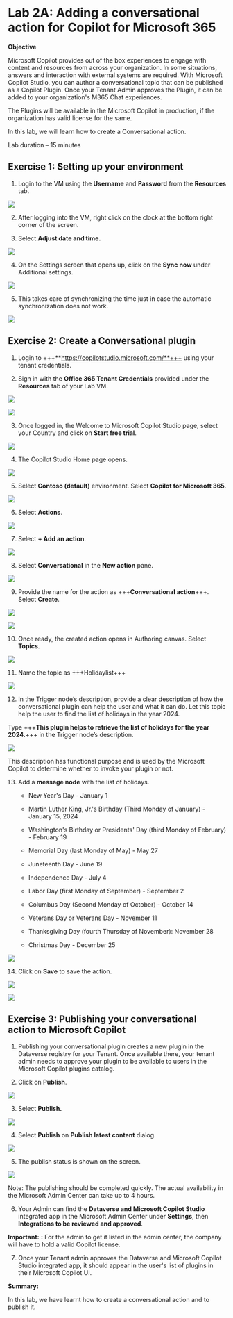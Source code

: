 # **Lab 2A: Adding a conversational action for Copilot for Microsoft 365**

**Objective**

Microsoft Copilot provides out of the box experiences to engage with
content and resources from across your organization. In some situations,
answers and interaction with external systems are required. With
Microsoft Copilot Studio, you can author a conversational topic that can
be published as a Copilot Plugin. Once your Tenant Admin approves the
Plugin, it can be added to your organization's M365 Chat experiences.

The Plugins will be available in the Microsoft Copilot in production, if
the organization has valid license for the same.

In this lab, we will learn how to create a Conversational action.

Lab duration – 15 minutes

## **Exercise 1: Setting up your environment**

1.  Login to the VM using the **Username** and **Password** from
    the **Resources** tab.

![](./media/image1.png)

2.  After logging into the VM, right click on the clock at the bottom
    right corner of the screen.

3.  Select **Adjust date and time.**

![](./media/image2.jpeg)

4.  On the Settings screen that opens up, click on the **Sync
    now** under Additional settings.

![](./media/image3.jpeg)

5.  This takes care of synchronizing the time just in case the automatic
    synchronization does not work.

![](./media/image4.jpeg)

## **Exercise 2: Create a Conversational plugin**

1.  Login to +++**https://copilotstudio.microsoft.com/**+++ using your
    tenant credentials.

2.  Sign in with the **Office 365 Tenant Credentials** provided under
    the **Resources** tab of your Lab VM.

![](./media/image5.png)

![](./media/image6.png)

3.  Once logged in, the Welcome to Microsoft Copilot Studio page, select
    your Country and click on **Start free trial**.

![](./media/image7.png)

4.  The Copilot Studio Home page opens.

![](./media/image8.png)

5.  Select **Contoso (default)** environment. Select **Copilot for
    Microsoft 365**.

![](./media/image9.png)

6.  Select **Actions**.

![](./media/image10.png)

7.  Select **+ Add an action**.

![](./media/image11.png)

8.  Select **Conversational** in the **New action** pane.

![](./media/image12.png)

9.  Provide the name for the action as +++**Conversational action**+++.
    Select **Create**.

![](./media/image13.png)

![](./media/image14.png)

10. Once ready, the created action opens in Authoring canvas. Select
    **Topics**.

![](./media/image15.png)

11. Name the topic as +++Holidaylist+++

![](./media/image16.png)

12. In the Trigger node’s description, provide a clear description of
    how the conversational plugin can help the user and what it can
    do. Let this topic help the user to find the list of holidays in the
    year 2024.

Type +++**This plugin helps to retrieve the list of holidays for the
year 2024.**+++ in the Trigger node’s description.

![](./media/image17.png)

This description has functional purpose and is used by the Microsoft
Copilot to determine whether to invoke your plugin or not.

13. Add a **message node** with the list of holidays.

    - New Year's Day - January 1

    - Martin Luther King, Jr.'s Birthday (Third Monday of January) -
      January 15, 2024

    - Washington's Birthday or Presidents' Day (third Monday of
      February) - February 19

    - Memorial Day (last Monday of May) - May 27

    - Juneteenth Day - June 19

    - Independence Day - July 4

    - Labor Day (first Monday of September) - September 2

    - Columbus Day (Second Monday of October) - October 14

    - Veterans Day or Veterans Day - November 11

    - Thanksgiving Day (fourth Thursday of November): November 28

    - Christmas Day - December 25

![](./media/image18.png)

14. Click on **Save** to save the action.

![](./media/image19.png)

![](./media/image20.png)

## **Exercise 3: Publishing your conversational action to Microsoft Copilot**

1.  Publishing your conversational plugin creates a new plugin in the
    Dataverse registry for your Tenant. Once available there, your
    tenant admin needs to approve your plugin to be available to users
    in the Microsoft Copilot plugins catalog.

2.  Click on **Publish**.

![](./media/image21.png)

3.  Select **Publish.**

![](./media/image22.png)

4.  Select **Publish** on **Publish latest content** dialog.

![](./media/image23.png)

5.  The publish status is shown on the screen.

![](./media/image24.png)

Note: The publishing should be completed quickly. The actual
availability in the Microsoft Admin Center can take up to 4 hours.

6.  Your Admin can find the **Dataverse and Microsoft Copilot
    Studio** integrated app in the Microsoft Admin Center
    under **Settings**, then **Integrations to be reviewed and
    approved**.

**Important:** **:** For the admin to get it listed in the admin center,
the company will have to hold a valid Copilot license.

7.  Once your Tenant admin approves the Dataverse and Microsoft Copilot
    Studio integrated app, it should appear in the user's list of
    plugins in their Microsoft Copilot UI.

**Summary:**

In this lab, we have learnt how to create a conversational action and to
publish it.
